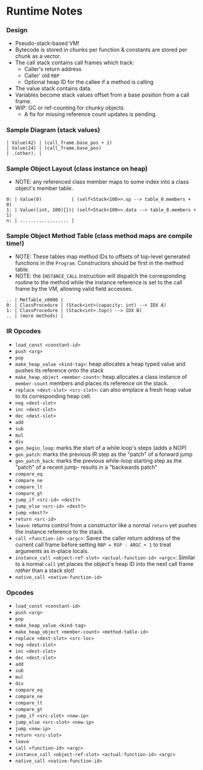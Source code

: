 # Runtime Notes

### Design
  - Pseudo-stack-based VM!
  - Bytecode is stored in chunks per function & constants are stored per chunk as a vector.
  - The call stack contains call frames which track:
    - Caller's return address
    - Caller' old `RBP`
    - Optional heap ID for the callee if a method is calling
  - The value stack contains data.
  - Variables become stack values offset from a base position from a call frame.
  - WIP: GC or ref-counting for chunky objects
    - A fix for missing reference count updates is pending.

### Sample Diagram (stack values)
```
| Value(42) | (call_frame.base_pos + 1)
| Value(24) | (call_frame.base_pos)
| .(other). |
```

### Sample Object Layout (class instance on heap)
- NOTE: any referenced class member maps to some index into a class object's member table.
```
0: | Value(0)           | (self<Stack<100>>.sp --> table_0.members + 0)
1: | Value([int, 100]{})| (self<Stack<100>>.data --> table_0.members + 1)
n: | .................. |
```

### Sample Object Method Table (class method maps are compile time!)
- NOTE: These tables map method IDs to offsets of top-level generated functions in the `Program`. Constructors should be first in the method table.
- NOTE: the `INSTANCE_CALL` instruction will dispatch the corresponding routine to the method while the instance reference is set to the call frame by the VM, allowing valid field accesses.
```
.. | MetTable_x0000 |
0: | ClassProcedure | (Stack<int>(capacity: int) --> IDX A)
1: | ClassProcedure | (Stack<int>.top() --> IDX B)
.. | (more methods) |
```

### IR Opcodes
 - `load_const <constant-id>`
 - `push <arg>`
 - `pop`
 - `make_heap_value <kind-tag>`: heap allocates a heap typed value and pushes its reference onto the stack
 - `make_heap_object <member-count>`: heap allocates a class instance of `member-count` members and places its reference on the stack.
 - `replace <dest-slot> <src-slot>`: can also emplace a fresh heap value to its corresponding heap cell.
 - `neg <dest-slot>`
 - `inc <dest-slot>`
 - `dec <dest-slot>`
 - `add`
 - `sub`
 - `mul`
 - `div`
 - `gen_begin_loop`: marks the start of a while loop's steps (adds a NOP)
 - `gen_patch`: marks the previous IR step as the "patch" of a forward jump
 - `gen_patch_back`: marks the previous while-loop starting step as the "patch" of a recent jump- results in a "backwards patch"
 - `compare_eq`
 - `compare_ne`
 - `compare_lt`
 - `compare_gt`
 - `jump_if <src-id> <dest?>`
 - `jump_else <src-id> <dest?>`
 - `jump <dest?>`
 - `return <src-id>`
 - `leave`: returns control from a constructor like a normal `return` yet pushes the instance reference to the stack.
 - `call <function-id> <argc>`: Saves the caller return address of the current call frame before setting `RBP = RSP - ARGC + 1` to treat arguments as in-place locals.
 - `instance_call <object-ref-slot> <actual-function-id> <argc>`: Similar to a normal `call` yet places the object's heap ID into the next call frame _rather_ than a stack slot!
 - `native_call <native-function-id>`

### Opcodes
 - `load_const <constant-id>`
 - `push <arg>`
 - `pop`
 - `make_heap_value <kind-tag>`
 - `make_heap_object <member-count> <method-table-id>`
 - `replace <dest-slot> <src-loc>`
 - `neg <dest-slot>`
 - `inc <dest-slot>`
 - `dec <dest-slot>`
 - `add`
 - `sub`
 - `mul`
 - `div`
 - `compare_eq`
 - `compare_ne`
 - `compare_lt`
 - `compare_gt`
 - `jump_if <src-slot> <new-ip>`
 - `jump_else <src-slot> <new-ip>`
 - `jump <new-ip>`
 - `return <src-slot>`
 - `leave`
 - `call <function-id> <argc>`
 - `instance_call <object-ref-slot> <actual-function-id> <argc>`
 - `native_call <native-function-id>`
